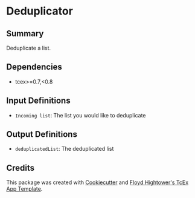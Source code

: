 # Deduplicator

## Summary

Deduplicate a list.

## Dependencies

- tcex>=0.7,<0.8

## Input Definitions

- `Incoming list`: The list you would like to deduplicate

## Output Definitions

- `deduplicatedList`: The deduplicated list

## Credits

This package was created with [Cookiecutter](https://github.com/audreyr/cookiecutter) and [Floyd Hightower's TcEx App Template](https://github.com/fhightower-templates/tcex-app-template).
